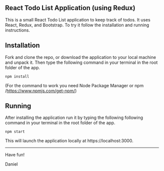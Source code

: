 React Todo List Application (using Redux)
---------------------------------
This is a small React Todo List application to keep track of todos. It uses React, Redux, and Bootstrap. To try it follow the installation and running instructions.

Installation
---------
Fork and clone the repo, or download the application to your local machine and unpack it. Then type the following command in your terminal in the root folder of the app.

```
npm install
```
(For the command to work you need Node Package Manager or npm /https://www.npmjs.com/get-npm/)

Running
-----------
After installing the application run it by typing the following following command in your terminal in the root folder of the app.

```
npm start
```

This will launch the application locally at https://localhost:3000.

-----------

Have fun!

Daniel
